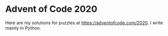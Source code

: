 # Advent of Code 2020

Here are my solutions for puzzles at https://adventofcode.com/2020. I write mainly in Python.
